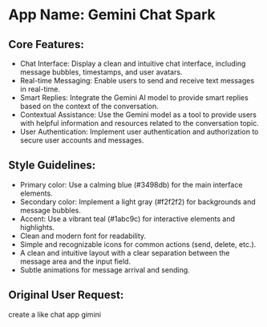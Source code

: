 # **App Name**: Gemini Chat Spark

## Core Features:

- Chat Interface: Display a clean and intuitive chat interface, including message bubbles, timestamps, and user avatars.
- Real-time Messaging: Enable users to send and receive text messages in real-time.
- Smart Replies: Integrate the Gemini AI model to provide smart replies based on the context of the conversation.
- Contextual Assistance: Use the Gemini model as a tool to provide users with helpful information and resources related to the conversation topic.
- User Authentication: Implement user authentication and authorization to secure user accounts and messages.

## Style Guidelines:

- Primary color: Use a calming blue (#3498db) for the main interface elements.
- Secondary color: Implement a light gray (#f2f2f2) for backgrounds and message bubbles.
- Accent: Use a vibrant teal (#1abc9c) for interactive elements and highlights.
- Clean and modern font for readability.
- Simple and recognizable icons for common actions (send, delete, etc.).
- A clean and intuitive layout with a clear separation between the message area and the input field.
- Subtle animations for message arrival and sending.

## Original User Request:
create a like chat app gimini
  